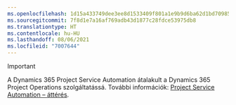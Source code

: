 ```yaml
---
ms.openlocfilehash: 1d15a433749dee3ee8d1533409f801a1e9b9d6ba62d1bd70985e3997f1547db0
ms.sourcegitcommit: 7f8d1e7a16af769adb43d1877c28fdce53975db8
ms.translationtype: HT
ms.contentlocale: hu-HU
ms.lasthandoff: 08/06/2021
ms.locfileid: "7007644"
---
```

> [!IMPORTANT]
> A Dynamics 365 Project Service Automation átalakult a Dynamics 365 Project Operations szolgáltatássá. További információk: [Project Service Automation – áttérés](https://dynamics.microsoft.com/en-us/project-service-automation/overview/).
